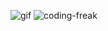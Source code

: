 ![gif](https://user-images.githubusercontent.com/84167008/124489948-2abe1080-ddcf-11eb-9edb-f91533bfb430.gif)
![coding-freak](https://user-images.githubusercontent.com/84167008/123937902-4763de00-d9b4-11eb-9258-e2f505222ecf.gif)




